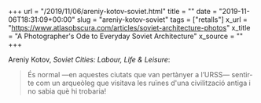 +++
url = "/2019/11/06/areniy-kotov-soviet.html"
title = ""
date = "2019-11-06T18:31:09+00:00"
slug = "areniy-kotov-soviet"
tags = ["retalls"]
x_url = "https://www.atlasobscura.com/articles/soviet-architecture-photos"
x_title = "A Photographer's Ode to Everyday Soviet Architecture"
x_source = ""
+++

Areniy Kotov, *Soviet Cities: Labour, Life &amp; Leisure*:

> És normal —en aquestes ciutats que van pertànyer a l’URSS— sentir-te com un arqueòleg que visitava les ruïnes d'una civilització antiga i no sabia què hi trobaria!
